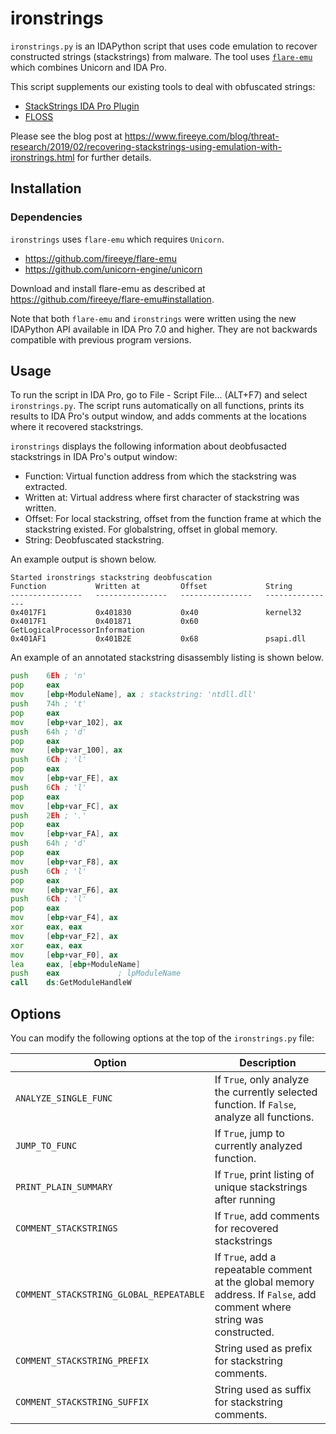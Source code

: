 # ironstrings
`ironstrings.py` is an IDAPython script that uses code emulation to recover constructed strings (stackstrings) from malware. The tool uses [`flare-emu`](https://github.com/fireeye/flare-emu) which combines Unicorn and IDA Pro.

This script supplements our existing tools to deal with obfuscated strings:
- [StackStrings IDA Pro Plugin](https://www.fireeye.com/blog/threat-research/2014/08/flare-ida-pro-script-series-automatic-recovery-of-constructed-strings-in-malware.html)
- [FLOSS](https://github.com/fireeye/flare-floss)

Please see the blog post at https://www.fireeye.com/blog/threat-research/2019/02/recovering-stackstrings-using-emulation-with-ironstrings.html for further details.

## Installation
### Dependencies
`ironstrings` uses `flare-emu` which requires `Unicorn`. 
- https://github.com/fireeye/flare-emu
- https://github.com/unicorn-engine/unicorn

Download and install flare-emu as described at https://github.com/fireeye/flare-emu#installation.

Note that both `flare-emu` and `ironstrings` were written using the new IDAPython API available in IDA Pro 7.0 and higher. They are not backwards compatible with previous program versions.

## Usage
To run the script in IDA Pro, go to File - Script File... (ALT+F7) and select `ironstrings.py`. The script runs automatically on all functions, prints its results to IDA Pro's output window, and adds comments at the locations where it recovered stackstrings.

`ironstrings` displays the following information about deobfusacted stackstrings in IDA Pro's output window:
- Function: Virtual function address from which the stackstring was extracted.
- Written at: Virtual address where first character of stackstring was written.
- Offset: For local stackstring, offset from the function frame at which the stackstring existed. For globalstring, offset in global memory.
- String: Deobfuscated stackstring.

An example output is shown below.

```text
Started ironstrings stackstring deobfuscation
Function           Written at         Offset             String
----------------   ----------------   ----------------   ----------------
0x4017F1           0x401830           0x40               kernel32
0x4017F1           0x401871           0x60               GetLogicalProcessorInformation
0x401AF1           0x401B2E           0x68               psapi.dll
```

An example of an annotated stackstring disassembly listing is shown below.

```asm
push    6Eh ; 'n'
pop     eax
mov     [ebp+ModuleName], ax ; stackstring: 'ntdll.dll'
push    74h ; 't'
pop     eax
mov     [ebp+var_102], ax
push    64h ; 'd'
pop     eax
mov     [ebp+var_100], ax
push    6Ch ; 'l'
pop     eax
mov     [ebp+var_FE], ax
push    6Ch ; 'l'
pop     eax
mov     [ebp+var_FC], ax
push    2Eh ; '.'
pop     eax
mov     [ebp+var_FA], ax
push    64h ; 'd'
pop     eax
mov     [ebp+var_F8], ax
push    6Ch ; 'l'
pop     eax
mov     [ebp+var_F6], ax
push    6Ch ; 'l'
pop     eax
mov     [ebp+var_F4], ax
xor     eax, eax
mov     [ebp+var_F2], ax
xor     eax, eax
mov     [ebp+var_F0], ax
lea     eax, [ebp+ModuleName]
push    eax             ; lpModuleName
call    ds:GetModuleHandleW
```

## Options
You can modify the following options at the top of the `ironstrings.py` file:

Option | Description
------ | -----------
`ANALYZE_SINGLE_FUNC` | If `True`, only analyze the currently selected function. If `False`, analyze all functions. 
`JUMP_TO_FUNC` | If `True`, jump to currently analyzed function. 
`PRINT_PLAIN_SUMMARY` | If `True`, print listing of unique stackstrings after running
`COMMENT_STACKSTRINGS` | If `True`, add comments for recovered stackstrings
`COMMENT_STACKSTRING_GLOBAL_REPEATABLE` | If `True`, add a repeatable comment at the global memory address. If `False`, add comment where string was constructed.
`COMMENT_STACKSTRING_PREFIX` | String used as prefix for stackstring comments.
`COMMENT_STACKSTRING_SUFFIX` | String used as suffix for stackstring comments.

